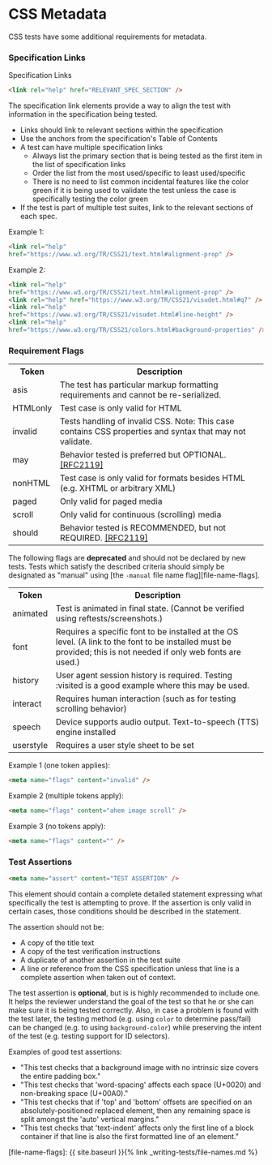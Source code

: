 # CSS Metadata

CSS tests have some additional requirements for metadata.

### Specification Links

Specification Links

``` html
<link rel="help" href="RELEVANT_SPEC_SECTION" />
```

The specification link elements provide a way to align the test with
information in the specification being tested.

* Links should link to relevant sections within the specification
* Use the anchors from the specification's Table of Contents
* A test can have multiple specification links
  * Always list the primary section that is being tested as the
    first item in the list of specification links
  * Order the list from the most used/specific to least used/specific
  * There is no need to list common incidental features like the
    color green if it is being used to validate the test unless the
    case is specifically testing the color green
* If the test is part of multiple test suites, link to the relevant
  sections of each spec.

Example 1:

``` html
<link rel="help"
href="https://www.w3.org/TR/CSS21/text.html#alignment-prop" />
```

Example 2:

``` html
<link rel="help"
href="https://www.w3.org/TR/CSS21/text.html#alignment-prop" />
<link rel="help" href="https://www.w3.org/TR/CSS21/visudet.html#q7" />
<link rel="help"
href="https://www.w3.org/TR/CSS21/visudet.html#line-height" />
<link rel="help"
href="https://www.w3.org/TR/CSS21/colors.html#background-properties" />
```

### Requirement Flags

<table>
<tr>
  <th>Token</th>
  <th>Description</th>
</tr>
<tr>
  <td>asis</td>
  <td>The test has particular markup formatting requirements and
    cannot be re-serialized.</td>
</tr>
<tr>
  <td>HTMLonly</td>
  <td>Test case is only valid for HTML</td>
</tr>
<tr>
  <td>invalid</td>
  <td>Tests handling of invalid CSS. Note: This case contains CSS
     properties and syntax that may not validate.</td>
</tr>
<tr>
  <td>may</td>
  <td>Behavior tested is preferred but OPTIONAL.
  <a href="https://www.ietf.org/rfc/rfc2119.txt">[RFC2119]</a></td>
</tr>
<tr>
  <td>nonHTML</td>
  <td>Test case is only valid for formats besides HTML (e.g. XHTML
    or arbitrary XML)</td>
</tr>
<tr>
  <td>paged</td>
  <td>Only valid for paged media</td>
</tr>
<tr>
  <td>scroll</td>
  <td>Only valid for continuous (scrolling) media</td>
</tr>
<tr>
  <td>should</td>
  <td>Behavior tested is RECOMMENDED, but not REQUIRED. <a
    href="https://www.ietf.org/rfc/rfc2119.txt">[RFC2119]</a></td>
</tr>
</table>

The following flags are **deprecated** and should not be declared by new tests.
Tests which satisfy the described criteria should simply be designated as
"manual" using [the `-manual` file name flag][file-name-flags].

<table>
<tr>
  <th>Token</th>
  <th>Description</th>
</tr>
<tr>
  <td>animated</td>
  <td>Test is animated in final state. (Cannot be verified using
    reftests/screenshots.)</td>
</tr>
<tr>
  <td>font</td>
  <td>Requires a specific font to be installed at the OS level. (A link to the
      font to be installed must be provided; this is not needed if only web
      fonts are used.)</td>
</tr>
<tr>
  <td>history</td>
  <td>User agent session history is required. Testing :visited is a
    good example where this may be used.</td>
</tr>
<tr>
  <td>interact</td>
  <td>Requires human interaction (such as for testing scrolling
    behavior)</td>
</tr>
<tr>
  <td>speech</td>
  <td>Device supports audio output. Text-to-speech (TTS) engine
    installed</td>
</tr>
<tr>
  <td>userstyle</td>
  <td>Requires a user style sheet to be set</td>
</tr>
</table>


Example 1 (one token applies):

``` html
<meta name="flags" content="invalid" />
```

Example 2 (multiple tokens apply):

``` html
<meta name="flags" content="ahem image scroll" />
```

Example 3 (no tokens apply):

``` html
<meta name="flags" content="" />
```

### Test Assertions

``` html
<meta name="assert" content="TEST ASSERTION" />
```

This element should contain a complete detailed statement expressing
what specifically the test is attempting to prove. If the assertion
is only valid in certain cases, those conditions should be described
in the statement.

The assertion should not be:

* A copy of the title text
* A copy of the test verification instructions
* A duplicate of another assertion in the test suite
* A line or reference from the CSS specification unless that line is
  a complete assertion when taken out of context.

The test assertion is **optional**, but is is highly recommended to include one.
It helps the reviewer understand
the goal of the test so that he or she can make sure it is being
tested correctly. Also, in case a problem is found with the test
later, the testing method (e.g. using `color` to determine pass/fail)
can be changed (e.g. to using `background-color`) while preserving
the intent of the test (e.g. testing support for ID selectors).

Examples of good test assertions:

* "This test checks that a background image with no intrinsic size
   covers the entire padding box."
* "This test checks that 'word-spacing' affects each space (U+0020)
  and non-breaking space (U+00A0)."
* "This test checks that if 'top' and 'bottom' offsets are specified
  on an absolutely-positioned replaced element, then any remaining
  space is split amongst the 'auto' vertical margins."
* "This test checks that 'text-indent' affects only the first line
  of a block container if that line is also the first formatted line
  of an element."

[file-name-flags]: {{ site.baseurl }}{% link _writing-tests/file-names.md %}
